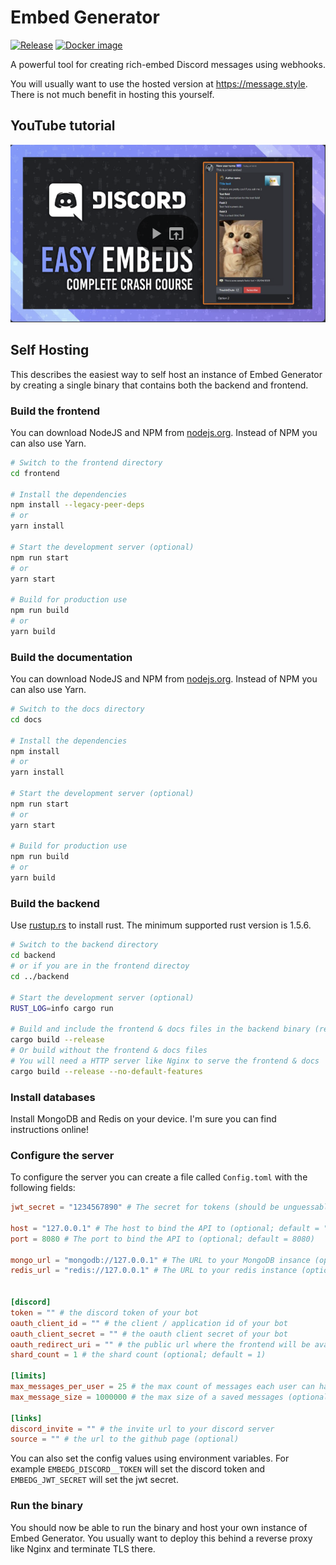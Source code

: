 # Embed Generator

[![Release](https://github.com/merlinfuchs/embed-generator/actions/workflows/release.yml/badge.svg)](https://github.com/merlinfuchs/embed-generator/releases)
[![Docker image](https://github.com/merlinfuchs/embed-generator/actions/workflows/docker.yml/badge.svg)](https://hub.docker.com/r/merlintor/embed-generator)

A powerful tool for creating rich-embed Discord messages using webhooks.

You will usually want to use the hosted version at https://message.style. There is not much benefit in hosting this
yourself.

## YouTube tutorial
[![IMAGE ALT TEXT HERE](./tutorial.png)](https://www.youtube.com/watch?v=DnFP0MRJPIg)

## Self Hosting

This describes the easiest way to self host an instance of Embed Generator by creating a single binary that contains
both the backend and frontend.

### Build the frontend

You can download NodeJS and NPM from [nodejs.org](https://nodejs.org/en/download/).
Instead of NPM you can also use Yarn.

```sh
# Switch to the frontend directory
cd frontend

# Install the dependencies
npm install --legacy-peer-deps
# or 
yarn install

# Start the development server (optional)
npm run start
# or
yarn start

# Build for production use
npm run build
# or
yarn build
```

### Build the documentation

You can download NodeJS and NPM from [nodejs.org](https://nodejs.org/en/download/).
Instead of NPM you can also use Yarn.

```sh
# Switch to the docs directory
cd docs

# Install the dependencies
npm install
# or 
yarn install

# Start the development server (optional)
npm run start
# or
yarn start

# Build for production use
npm run build
# or
yarn build
```

### Build the backend

Use [rustup.rs](https://rustup.rs/) to install rust. The minimum supported rust version is 1.5.6.

```sh
# Switch to the backend directory
cd backend
# or if you are in the frontend directoy
cd ../backend

# Start the development server (optional)
RUST_LOG=info cargo run

# Build and include the frontend & docs files in the backend binary (recommended)
cargo build --release
# Or build without the frontend & docs files
# You will need a HTTP server like Nginx to serve the frontend & docs
cargo build --release --no-default-features
```

### Install databases

Install MongoDB and Redis on your device. I'm sure you can find instructions online!

### Configure the server

To configure the server you can create a file called `Config.toml` with the following fields:

```toml
jwt_secret = "1234567890" # The secret for tokens (should be unguessable)

host = "127.0.0.1" # The host to bind the API to (optional; default = "127.0.0.1")
port = 8080 # The port to bind the API to (optional; default = 8080)

mongo_url = "mongodb://127.0.0.1" # The URL to your MongoDB insance (optional; default = "mongodb://127.0.0.1")
redis_url = "redis://127.0.0.1" # The URL to your redis instance (optional; default = "redis://127.0.0.1")


[discord]
token = "" # the discord token of your bot
oauth_client_id = "" # the client / application id of your bot
oauth_client_secret = "" # the oauth client secret of your bot
oauth_redirect_uri = "" # the public url where the frontend will be available (must be added on Discord as the oauth redirect uri)
shard_count = 1 # the shard count (optional; default = 1)

[limits]
max_messages_per_user = 25 # the max count of messages each user can have (optional; default = 25)
max_message_size = 1000000 # the max size of a saved messages (optional; default = ~1MB)

[links]
discord_invite = "" # the invite url to your discord server
source = "" # the url to the github page (optional)
```

You can also set the config values using environment variables. For example `EMBEDG_DISCORD__TOKEN` will set the discord
token and `EMBEDG_JWT_SECRET` will set the jwt secret.

### Run the binary

You should now be able to run the binary and host your own instance of Embed Generator. You usually want to deploy this
behind a reverse proxy like Nginx and terminate TLS there.
